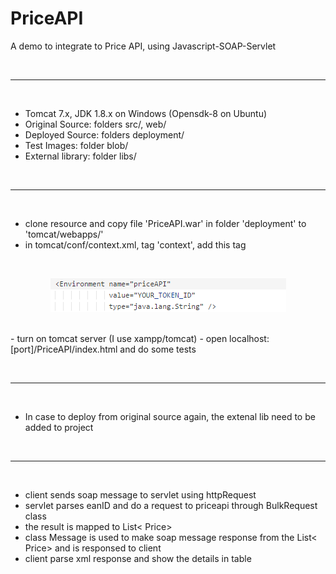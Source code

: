 # PriceAPI
A demo to integrate to Price API, using Javascript-SOAP-Servlet 

<br><hr><br>
- Tomcat 7.x, JDK 1.8.x on Windows (Opensdk-8 on Ubuntu)
- Original Source: folders src/, web/
- Deployed Source: folders deployment/
- Test Images: folder blob/
- External library: folder libs/

<br><hr><br>
- clone resource and copy file 'PriceAPI.war' in folder 'deployment' to 'tomcat/webapps/'
- in tomcat/conf/context.xml, tag 'context', add this tag
<br>
<p align="center">
<img width="377" heigh="54" src="https://github.com/thuongnht/PriceAPI/blob/master/blob/context-environment.png" /> 
</p>
<br>
- turn on tomcat server (I use xampp/tomcat)
- open localhost:[port]/PriceAPI/index.html and do some tests

<br><hr><br>
- In case to deploy from original source again, the extenal lib need to be added to project

<br><hr><br>
- client sends soap message to servlet using httpRequest
- servlet parses eanID and do a request to priceapi through BulkRequest class
- the result is mapped to List<<class> Price>
- class Message is used to make soap message response from the List<<class> Price> and is responsed to client
- client parse xml response and show the details in table
